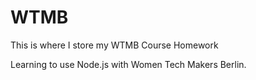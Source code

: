 # WTMB
This is where I store my WTMB Course Homework

Learning to use Node.js with Women Tech Makers Berlin.
